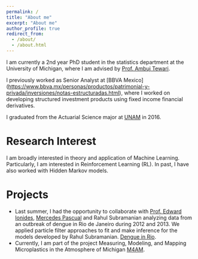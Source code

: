 ```yaml
---
permalink: /
title: "About me"
excerpt: "About me"
author_profile: true
redirect_from: 
  - /about/
  - /about.html
---
```


I am currently a 2nd year PhD student in the statistics department at the University of Michigan, where I am advised by [Prof. Ambuj Tewari](https://ambujtewari.github.io/). 

I previously worked as Senior Analyst at [BBVA Mexico] (https://www.bbva.mx/personas/productos/patrimonial-y-privada/inversiones/notas-estructuradas.html), where I worked on developing structured investment products using fixed income financial derivatives.

I graduated from the Actuarial Science major at [UNAM](https://www.fciencias.unam.mx/) in 2016.

Research Interest
======

I am broadly interested in theory and application of Machine Learning. Particularly, I am interested in Reinforcement Learning (RL). In past, I have also worked with Hidden Markov models.

Projects
======

- Last summer, I had the opportunity to collaborate with [Prof. Edward Ionides](https://ionides.github.io/), [Mercedes Pascual](https://ecologyandevolution.uchicago.edu/faculty/mercedes-pascual-phd) and Rahul Subramanian analyzing data from an outbreak of dengue in Rio de Janeiro during 2012 and 2013. We applied particle filter approaches to fit and make inference for the models developed by Rahul Subramanian. [Dengue in Rio](https://github.com/eochoarv/Rio_State_SpatPomp_Inference).
- Currently, I am part of the project Measuring, Modeling, and Mapping Microplastics in the Atmosphere of Michigan [M4AM](https://github.com/eochoarv/Rio_State_SpatPomp_Inference).

